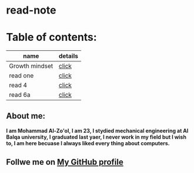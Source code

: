 # read-note
# Table of contents:

 name| details
 ---|---
 Growth mindset| [click](https://github.com/mzool/read-note/blob/main/Growth%20mindset.md)
 read one | [click](https://github.com/mzool/read-note/blob/main/read%201%20.md)
 read 4| [click](https://github.com/mzool/read-note/blob/main/read4.md)
read 6a| [click](   https://github.com/mzool/read-note/blob/main/read6a.md   )
## About me:
#### I am Mohammad Al-Zo'ol, I am 23, I stydied mechanical engineering at Al Balqa university, I graduated last yaer, I never work in my field but I wish to, I am here becuase I always liked every thing about computers. 

## Follwe me on [My GitHub profile]( https://github.com/mzool)
